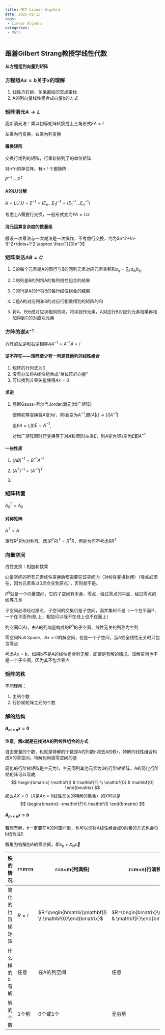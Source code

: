 ```yaml
---
title: MIT Linear Algebra
date: 2025-01-15
tags: 
 - Linear Algebra
categories: 
 - Math
---
```


## 跟着Gilbert Strang教授学线性代数

**从方程组到向量到矩阵**

### 方程组$Ax=b$关于$x$的理解

1. 线性方程组，多条直线的交点坐标
2. A的列向量线性组合成向量b的方式

### 矩阵消元$A \rightarrow L$

高斯消元法：乘以初等矩阵转换成上三角形式$EA=L$

左乘为行变换，右乘为列变换

#### 置换矩阵

交换行或列的矩阵，行重新排列了的单位矩阵

对n*n的单位阵，有n！个置换阵

$P^{-1}=P^{T}$

#### A的LU分解

$A=LU$,$U=E^{-1}=(E_n \dots E_1)^{-1}=(E_1^{-1} \dots E_n^{-1})$

考虑上A需要行交换，一般形式变为$PA=LU$

#### 消元运算复杂度的数量级

假设一次乘法与一次减法是一次操作，不考虑行交换，约为$n^2+(n-1)^2+\dots+1^2 \approx \frac{1}{3}n^3$

### 矩阵乘法$AB=C$

1. C的每个元素是A的同行与B的同列元素对应元素乘积和$c_{ij}=\sum_k a_{ik}b_{kj}$

2. C的列是B的列将A的每列线性组合的结果
3. C的行是A的行将B的每行线性组合的结果
4. C是A的对应列和B的对应行相乘得到的矩阵的和
5. 将A，B分成对应块相同的块，将块视作元素，A对应行B对应列元素相乘再相加得到C的对应块元素

### 方阵的逆$A^{-1}$

方阵的左逆和右逆相等$AA^{-1}=A^{-1}A=I$

#### 逆不存在——矩阵至少有一列是其他列的线性组合

1. 矩阵的行列式为0
2. 没有办法将A线性组合成“单位阵的向量”
3. 可以找到非零矢量使得$Ax=0$

#### 求逆

1. 高斯Gauss-若尔当Jordan消元(增广矩阵)

   使用初等变换将$A$变为$I$，$I$将会变为$A^{-1}$,即$[A|I] \rightarrow [I|A^{-1}]$

   设$EA=I$,即$E=A^{-1}$,

   对增广矩阵同时行变换等于对$A$和$I$同时左乘$E$，则$A$变为$I$且$I$变为$E$即$A^{-1}$

#### 一些性质

1. $(AB)^{-1}=B^{-1}A^{-1}$

2. $(A^{T})^{-1}=(A^{-1})^T$
3. 

### 矩阵转置

$A^T_{ij}=A_{ji}$

#### 对称矩阵

$A^T=A$

矩阵$R^TR$为对称阵，因$(R^TR)^T=R^TR$，但是为何不考虑$RR^T$

### 向量空间

线性变换：相加和数乘

向量空间的所有元素线性变换后都需要在该空间内（对线性变换封闭）（零点必须在，因为元素乘以0后会变到原点），否则就不是。

$R^n$就是一个向量空间，它的子空间有本身，零点，经过零点的平面、经过零点的线等几类

子空间必须经过原点，子空间的交集仍是子空间，而并集却不是（一个在平面P，一个在平面外线L上，相加可以既不在线上也不在面上）

列空间$C(A)$，由$A$的列向量构成的$R^n$的子空间，线性无关的列称为主列

零空间Null Space，$Ax=0$的解空间，也是一个子空间，当$A$完全线性无关时只包含零点

考虑$Ax=b$，如果b不是A的线性组合则无解，即使是有解的情况，该解空间也不是一个子空间，因为其不包含零点

### 矩阵的秩

不同理解：

1. 主列个数
2. 行阶梯矩阵主元的个数

### 解的结构

#### $A_{m \times n}x=0$

**注意，解x就是在找对A的列线性组合的方式**

自由变量的个数，也就是特解的个数是A的列数n减去A的秩r，特解的线性组合构成A的零空间，特解也叫做零空间的基

简化的行阶梯矩阵是主元为1，主元同列其他元素为0的行阶梯矩阵，A的简化行阶梯矩阵可以写成
$$
\begin{bmatrix}
\mathbf{I} & \mathbf{F} \\
\mathbf{0} & \mathbf{0}
\end{bmatrix}
$$
那么$AX=0$（$X$是$Ax=0$线性无关的特解的集合）的$X$可以是
$$
\begin{bmatrix}
-\mathbf{F}\\
\mathbf{I}
\end{bmatrix}
$$

#### $A_{m \times n}x=b$

若想有解，b一定要在A的列空间里，也可以说将A线性组合成0向量的方式也会将b组合成0

解集为特解加A的零空间，即$x_p+X_N\vec{c}$

| 秩的情况         | r=m=n | r=n<m(列满秩)                                            | r=m<n(行满秩)                                           | r<n, r<m                                                     |
| ---------------- | ----- | -------------------------------------------------------- | ------------------------------------------------------- | ------------------------------------------------------------ |
| 简化的行阶梯矩阵 | $R=I$ | $R=\begin{bmatrix}\mathbf{I} \\ \mathbf{0}\end{bmatrix}$ | $R=\begin{bmatrix}\mathbf{I} & \mathbf{F}\end{bmatrix}$ | $R=\begin{bmatrix}\mathbf{I} & \mathbf{F} \\ \mathbf{0} & \mathbf{0}\end{bmatrix}$ |
| 什么样的b有解    | 任意  | 在A的列空间                                              | 任意                                                    | 在A的列空间                                                  |
| 解的个数         | 1个解 | 0个或1个                                                 | 无穷解                                                  | 0个或无穷个                                                  |

